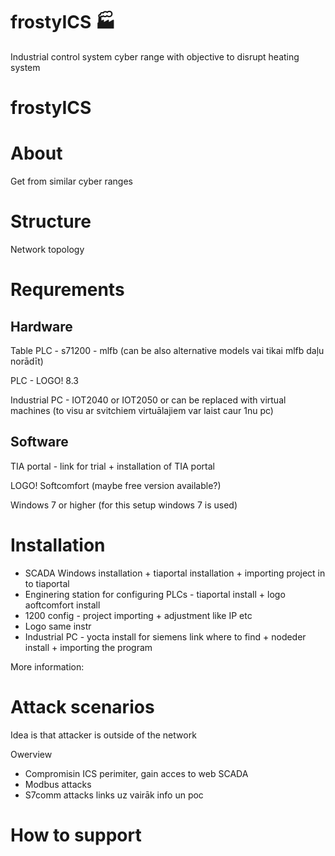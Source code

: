 # frostyICS &#127981;
Industrial control system cyber range with objective to disrupt heating system





# frostyICS

# About

Get from similar cyber ranges

# Structure

Network topology

# Requrements

## Hardware

Table PLC - s71200 - mlfb (can be also alternative models vai tikai mlfb daļu norādīt)

PLC - LOGO! 8.3

Industrial PC - IOT2040 or IOT2050 or can be replaced with virtual machines (to visu ar svitchiem virtuālajiem var laist caur 1nu pc)

## Software

TIA portal - link for trial + installation of TIA portal 

LOGO! Softcomfort (maybe free version available?)

Windows 7 or higher (for this setup windows 7 is used)

# Installation

-  SCADA Windows installation + tiaportal installation + importing project in to tiaportal
- Enginering station for configuring PLCs - tiaportal install + logo aoftcomfort install
- 1200 config - project importing + adjustment like IP etc
- Logo same instr
- Industrial PC - yocta install for siemens link where to find + nodeder install + importing the program

More information: 

[Installation]: /doc/installation.md



# Attack scenarios

Idea is that attacker is outside of the network 

Owerview

- Compromisin ICS perimiter, gain acces to web SCADA
- Modbus attacks
- S7comm attacks links uz vairāk info un poc

# How to support